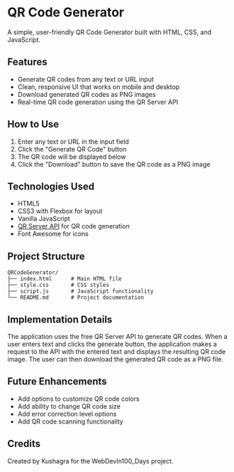 # QR Code Generator

A simple, user-friendly QR Code Generator built with HTML, CSS, and JavaScript.

## Features

- Generate QR codes from any text or URL input
- Clean, responsive UI that works on mobile and desktop
- Download generated QR codes as PNG images
- Real-time QR code generation using the QR Server API

## How to Use

1. Enter any text or URL in the input field
2. Click the "Generate QR Code" button
3. The QR code will be displayed below
4. Click the "Download" button to save the QR code as a PNG image

## Technologies Used

- HTML5
- CSS3 with Flexbox for layout
- Vanilla JavaScript
- [QR Server API](https://api.qrserver.com/) for QR code generation
- Font Awesome for icons

## Project Structure

```
QRCodeGenerator/
├── index.html      # Main HTML file
├── style.css       # CSS styles
├── script.js       # JavaScript functionality
└── README.md       # Project documentation
```

## Implementation Details

The application uses the free QR Server API to generate QR codes. When a user enters text and clicks the generate button, the application makes a request to the API with the entered text and displays the resulting QR code image. The user can then download the generated QR code as a PNG file.

## Future Enhancements

- Add options to customize QR code colors
- Add ability to change QR code size
- Add error correction level options
- Add QR code scanning functionality

## Credits

Created by Kushagra for the WebDevIn100_Days project.